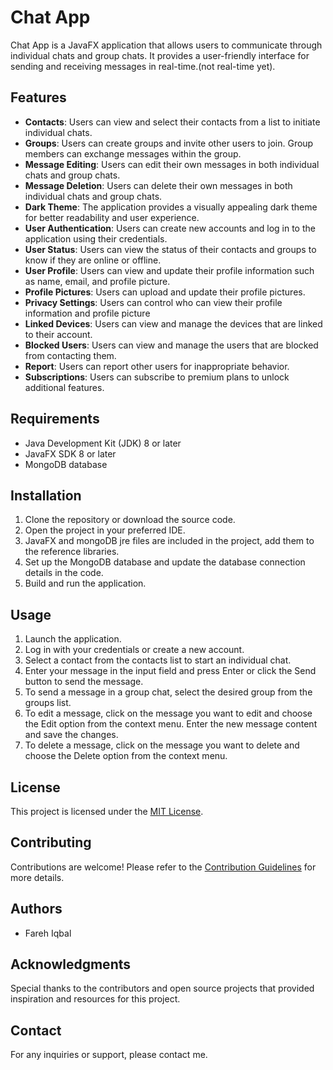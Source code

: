 
# Chat App

Chat App is a JavaFX application that allows users to communicate through individual chats and group chats. It provides a user-friendly interface for sending and receiving messages in real-time.(not real-time yet).

## Features

- **Contacts**: Users can view and select their contacts from a list to initiate individual chats.
- **Groups**: Users can create groups and invite other users to join. Group members can exchange messages within the group.
- **Message Editing**: Users can edit their own messages in both individual chats and group chats.
- **Message Deletion**: Users can delete their own messages in both individual chats and group chats.
- **Dark Theme**: The application provides a visually appealing dark theme for better readability and user 
experience.
- **User Authentication**: Users can create new accounts and log in to the application using their credentials.
- **User Status**: Users can view the status of their contacts and groups to know if they are online or offline.
- **User Profile**: Users can view and update their profile information such as name, email, and profile picture.
- **Profile Pictures**: Users can upload and update their profile pictures.
- **Privacy Settings**: Users can control who can view their profile information and profile picture
- **Linked Devices**: Users can view and manage the devices that are linked to their account.
- **Blocked Users**: Users can view and manage the users that are blocked from contacting them.
- **Report**: Users can report other users for inappropriate behavior.
- **Subscriptions**: Users can subscribe to premium plans to unlock additional features.
 

## Requirements

- Java Development Kit (JDK) 8 or later
- JavaFX SDK 8 or later
- MongoDB database

## Installation

1. Clone the repository or download the source code.
2. Open the project in your preferred IDE.
3. JavaFX and mongoDB jre files are included in the project, add them to the reference libraries.
4. Set up the MongoDB database and update the database connection details in the code.
5. Build and run the application.

## Usage

1. Launch the application.
2. Log in with your credentials or create a new account.
3. Select a contact from the contacts list to start an individual chat.
4. Enter your message in the input field and press Enter or click the Send button to send the message.
5. To send a message in a group chat, select the desired group from the groups list.
6. To edit a message, click on the message you want to edit and choose the Edit option from the context menu. Enter the new message content and save the changes.
7. To delete a message, click on the message you want to delete and choose the Delete option from the context menu.

## License

This project is licensed under the [MIT License](LICENSE.md).

## Contributing

Contributions are welcome! Please refer to the [Contribution Guidelines](CONTRIBUTING.md) for more details.

## Authors

- Fareh Iqbal

## Acknowledgments

Special thanks to the contributors and open source projects that provided inspiration and resources for this project.

## Contact

For any inquiries or support, please contact me.